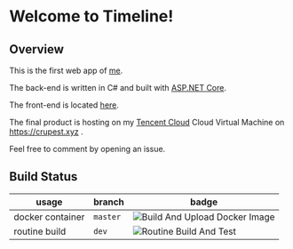 # Welcome to Timeline!

## Overview

This is the first web app of [me](https://github.com/crupest).

The back-end is written in C# and built with [ASP.NET Core](https://github.com/dotnet/aspnetcore).

The front-end is located [here](https://github.com/crupest/Timeline-FrontEnd).

The final product is hosting on my [Tencent Cloud](https://cloud.tencent.com/) Cloud Virtual Machine on https://crupest.xyz .

Feel free to comment by opening an issue.

## Build Status

| usage            | branch   | badge                                                                                                                           |
| ---------------- | -------- | ------------------------------------------------------------------------------------------------------------------------------- |
| docker container | `master` | ![Build And Upload Docker Image](https://github.com/crupest/Timeline/workflows/Build%20And%20Upload%20Docker%20Image/badge.svg) |
| routine build    | `dev`    | ![Routine Build And Test](https://github.com/crupest/Timeline/workflows/CI/badge.svg)                                           |
